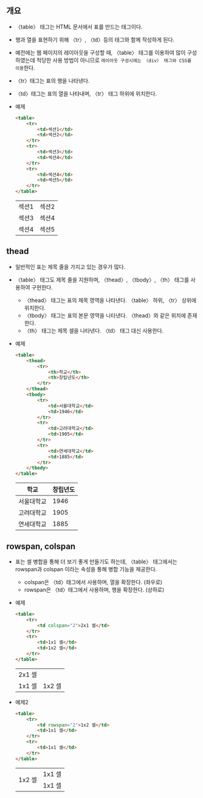 ## 개요
* 〈table〉 태그는 HTML 문서에서 표를 만드는 태그이다.
* 행과 열을 표현하기 위해 〈tr〉, 〈td〉등의 태그와 함께 작성하게 된다.
* 예전에는 웹 페이지의 레이아웃을 구성할 때, 〈table〉 태그를 이용하여 많이 구성하였는데 적당한 사용 방법이 아니므로 `레이아웃 구성시에는 〈div〉 태그와 CSS를 이용`한다.

* 〈tr〉태그는 표의 행을 나타낸다.
* 〈td〉태그는 표의 열을 나타내며, 〈tr〉 태그 하위에 위치한다.
* 예제
    ```html
    <table>
        <tr>
            <td>섹션1</td>
            <td>섹션2</td>
        </tr>
        <tr>
            <td>섹션3</td>
            <td>섹션4</td>
        </tr>
        <tr>
            <td>섹션4</td>
            <td>섹션5</td>
        </tr>
    </table>
    ```
    <table>
        <tr>
            <td>섹션1</td>
            <td>섹션2</td>
        </tr>
        <tr>
            <td>섹션3</td>
            <td>섹션4</td>
        </tr>
        <tr>
            <td>섹션4</td>
            <td>섹션5</td>
        </tr>
    </table>

## thead
* 일반적인 표는 제목 줄을 가지고 있는 경우가 많다.
* 〈table〉 태그도 제목 줄을 지원하며, 〈thead〉, 〈tbody〉, 〈th〉 태그를 사용하여 구현한다.

  * 〈thead〉 태그는 표의 제목 영역을 나타낸다. 〈table〉 하위, 〈tr〉 상위에 위치한다.
  * 〈tbody〉 태그는 표의 본문 영역을 나타낸다. 〈thead〉와 같은 위치에 존재한다.
  * 〈th〉 태그는 제목 셀을 나타낸다. 〈td〉 태그 대신 사용한다.
* 예제
    ```html
    <table>
        <thead>
            <tr>
                <th>학교</th>
                <th>창립년도</th>
            </tr>
        </thead>
        <tbody>
            <tr>
                <td>서울대학교</td>
                <td>1946</td>
            </tr>
            <tr>
                <td>고려대학교</td>
                <td>1905</td>
            </tr>
            <tr>
                <td>연세대학교</td>
                <td>1885</td>
            </tr>
        </tbody>
    </table>
    ```
    <table>
        <thead>
            <tr>
                <th>학교</th>
                <th>창립년도</th>
            </tr>
        </thead>
        <tbody>
            <tr>
                <td>서울대학교</td>
                <td>1946</td>
            </tr>
            <tr>
                <td>고려대학교</td>
                <td>1905</td>
            </tr>
            <tr>
                <td>연세대학교</td>
                <td>1885</td>
            </tr>
        </tbody>
    </table>

## rowspan, colspan
* 표는 셀 병합을 통해 더 보기 좋게 만들기도 하는데, 〈table〉 태그에서는 rowspan과 colspan 이라는 속성을 통해 병합 기능을 제공한다.
  * colspan은 〈td〉태그에서 사용하며, 열을 확장한다. (좌우로)
  * rowspan은 〈td〉태그에서 사용하며, 행을 확장한다. (상하로)
* 예제
    ```html
    <table>
        <tr>
            <td colspan="2">2x1 셀</td>
        </tr>
        <tr>
            <td>1x1 셀</td>
            <td>1x2 셀</td>
        </tr>
    </table>
    ```
    <table>
        <tr>
            <td colspan="2">2x1 셀</td>
        </tr>
        <tr>
            <td>1x1 셀</td>
            <td>1x2 셀</td>
        </tr>
    </table>

* 예제2
    ```html
    <table>
        <tr>
            <td rowspan="2">1x2 셀</td>
            <td>1x1 셀</td>
        </tr>
        <tr>
            <td>1x1 셀</td>
        </tr>
    </table>
    ```
    <table>
        <tr>
            <td rowspan="2">1x2 셀</td>
            <td>1x1 셀</td>
        </tr>
        <tr>
            <td>1x1 셀</td>
        </tr>
    </table>